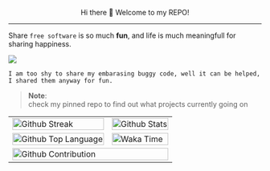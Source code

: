 <p align="center">
  Hi there 👋 Welcome to my REPO!
</p>
<hr>

Share `free software` is so much <b>fun</b>, and life is much meaningfull for sharing happiness.

<img src="https://github-profile-trophy.vercel.app/?username=mashanz&theme=onedark&column=8&margin-w=15&margin-h=15">

```
I am too shy to share my embarasing buggy code, well it can be helped, I shared them anyway for fun.
```

> <b>Note</b>:<br>
> check my pinned repo to find out what projects currently going on

<table text-align="center">
  <tr>
    <td>
      <img src="https://github-readme-streak-stats.herokuapp.com/?user=mashanz&theme=tokyonight" alt="Github Streak" width="100%"/>
    </td>
    <td>
      <img src="https://github-readme-stats.vercel.app/api?username=mashanz&show_icons=true&hide_border=true&theme=tokyonight" alt="Github Stats" width="100%"/>
    </td>
  </tr>
  <tr>
    <td>
      <img src="https://github-readme-stats.vercel.app/api/top-langs/?username=mashanz&layout=compact&theme=tokyonight" alt="Github Top Language" width="100%"/>
    </td>
    <td>
      <img src="https://github-readme-stats.vercel.app/api/wakatime?username=mashanz&layout=compact" alt="Waka Time" width="100%"/>
    </td>
  </tr>
  <tr>
    <td colspan="2">
      <img src="https://activity-graph.herokuapp.com/graph?username=mashanz&theme=react-dark" alt="Github Contribution" width="100%"/>
    </td>
  </tr>
</table>
